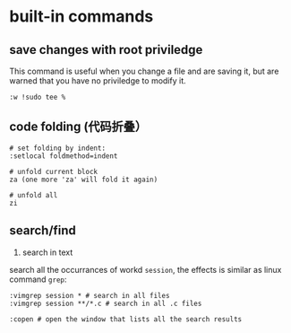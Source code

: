 built-in commands
=====================

## save changes with root priviledge

This command is useful when you change a file and are saving it, but are
warned that you have no priviledge to modify it.
```shell
:w !sudo tee %
```

## code folding (代码折叠）

```shell
# set folding by indent:
:setlocal foldmethod=indent

# unfold current block
za (one more 'za' will fold it again)

# unfold all
zi
```

## search/find
1. search in text

  search all the occurrances of workd `session`, the effects is similar as
  linux command `grep`:

  ```shell
  :vimgrep session * # search in all files
  :vimgrep session **/*.c # search in all .c files

  :copen # open the window that lists all the search results
  ```
